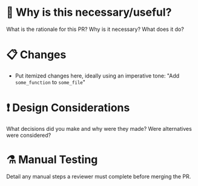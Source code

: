 # :brain: Why is this necessary/useful?

What is the rationale for this PR? Why is it necessary? What does it do?

# :clipboard: Changes

- Put itemized changes here, ideally using an imperative tone: "Add `some_function` to `some_file`"

# :exclamation: Design Considerations

What decisions did you make and why were they made? Were alternatives were considered?

# :alembic: Manual Testing

Detail any manual steps a reviewer must complete before merging the PR.
